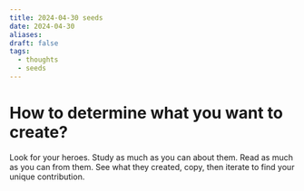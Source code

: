 ```yaml
---
title: 2024-04-30 seeds
date: 2024-04-30
aliases: 
draft: false
tags:
  - thoughts
  - seeds
---
```

# How to determine what you want to create?

Look for your heroes.
Study as much as you can about them.
Read as much as you can from them.
See what they created, copy, then iterate to find your unique contribution.